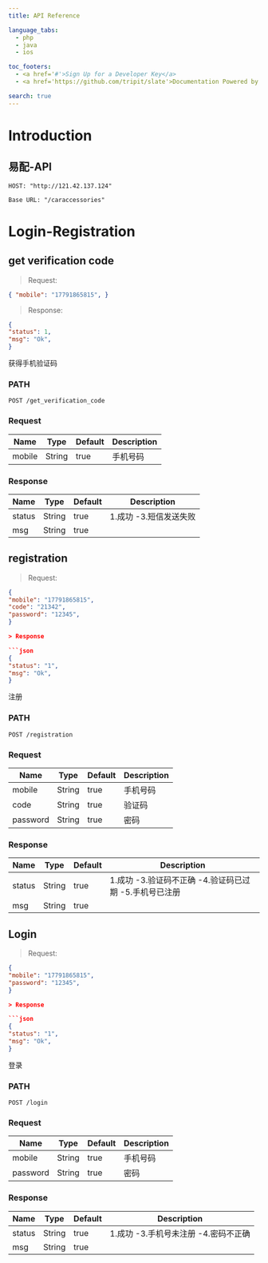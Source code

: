 ```yaml
---
title: API Reference

language_tabs:
  - php
  - java
  - ios

toc_footers:
  - <a href='#'>Sign Up for a Developer Key</a>
  - <a href='https://github.com/tripit/slate'>Documentation Powered by Slate</a>

search: true
---
```


# Introduction

## 易配-API

`HOST: "http://121.42.137.124"`

`Base URL: "/caraccessories"`

# Login-Registration

## get verification code

> Request:

```json
{ "mobile": "17791865815", }
```

> Response:

```json
{
"status": 1,
"msg": "Ok",
}
```

获得手机验证码

### PATH

`POST /get_verification_code`

### Request

Name | Type | Default | Description
--------- | ------- | ------- | -----------
mobile | String | true | 手机号码

### Response

Name | Type | Default | Description
--------- | ------- | ------- | -----------
status | String | true | 1.成功 -3.短信发送失败
msg | String | true | 

## registration

> Request:

```json
{
"mobile": "17791865815",
"code": "21342",
"password": "12345",
}

> Response

```json
{
"status": "1",
"msg": "Ok",
}
```

注册

### PATH

`POST /registration`

### Request

Name | Type | Default | Description
--------- | ------- | ------- | -----------
mobile | String | true | 手机号码
code | String | true | 验证码
password | String | true | 密码

### Response

Name | Type | Default | Description
--------- | ------- | ------- | -----------
status | String | true | 1.成功 -3.验证码不正确 -4.验证码已过期 -5.手机号已注册
msg | String | true | 

## Login

> Request:

```json
{
"mobile": "17791865815",
"password": "12345",
}

> Response

```json
{
"status": "1",
"msg": "Ok",
}
```

登录

### PATH

`POST /login`

### Request

Name | Type | Default | Description
--------- | ------- | ------- | -----------
mobile | String | true | 手机号码
password | String | true | 密码

### Response

Name | Type | Default | Description
--------- | ------- | ------- | -----------
status | String | true | 1.成功 -3.手机号未注册 -4.密码不正确
msg | String | true | 
